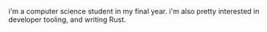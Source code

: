 i'm a computer science student in my final year.
i'm also pretty interested in developer tooling, and writing Rust.
